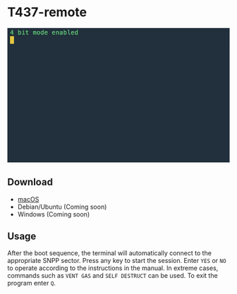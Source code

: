 # T437-remote

![alt text](/T437_intro_video.gif "Example usage")

## Download
* [macOS](https://rawgit.com/arinbjornk/T437-remote/T437-remote)
* Debian/Ubuntu (Coming soon)
* Windows (Coming soon)

## Usage
After the boot sequence, the terminal will automatically connect to the appropriate SNPP sector. Press any key to start the session. Enter `YES` or `NO` to operate according to the instructions in the manual. In extreme cases, commands such as `VENT GAS` and `SELF DESTRUCT` can be used. To exit the program enter `Q`.
